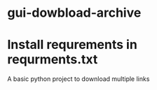 # gui-dowbload-archive
# Install requrements in requrments.txt
A basic python project to download multiple links

